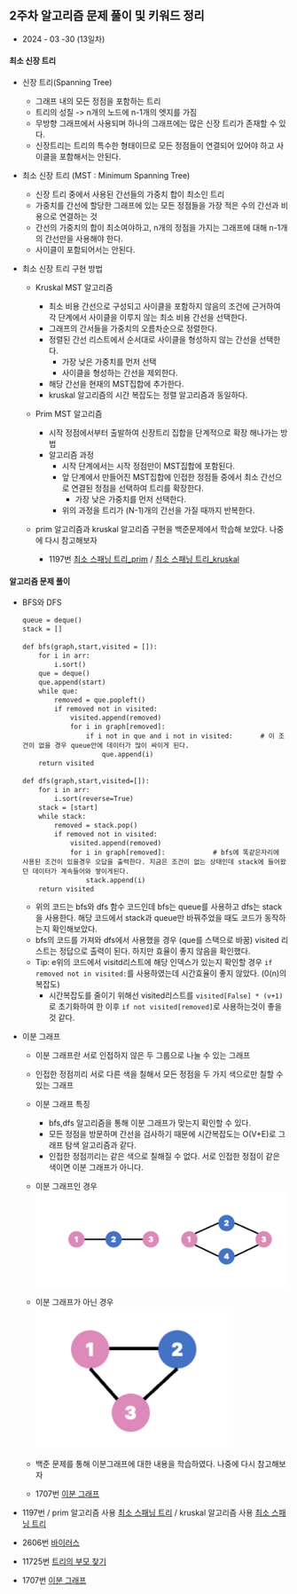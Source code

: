 ## 2주차 알고리즘 문제 풀이 및 키워드 정리  

* 2024 - 03 -30 (13일차) 

#### 최소 신장 트리   
* 신장 트리(Spanning Tree)  
    * 그래프 내의 모든 정점을 포함하는 트리  
    * 트리의 성질 -> n개의 노드에 n-1개의 엣지를 가짐  
    * 무방향 그래프에서 사용되며 하나의 그래프에는 많은 신장 트리가 존재할 수 있다.  
    * 신장트리는 트리의 특수한 형태이므로 모든 정점들이 연결되어 있어야 하고 사이클을 포함해서는 안된다.  

* 최소 신장 트리 (MST : Minimum Spanning Tree)  
    * 신장 트리 중에서 사용된 간선들의 가중치 합이 최소인 트리  
    * 가중치를 간선에 할당한 그래프에 있는 모든 정점들을 가장 적은 수의 간선과 비용으로 연결하는 것  
    * 간선의 가중치의 합이 최소여야하고, n개의 정점을 가지는 그래프에 대해 n-1개의 간선만을 사용해야 한다.  
    * 사이클이 포함되어서는 안된다.  

* 최소 신장 트리 구현 방법  
    * Kruskal MST 알고리즘   
        * 최소 비용 간선으로 구성되고 사이클을 포함하지 않음의 조건에 근거하여 각 단계에서 사이클을 이루지 않는 최소 비용 간선을 선택한다.  
        * 그래프의 간서들을 가중치의 오름차순으로 정렬한다.  
        * 정렬된 간선 리스트에서 순서대로 사이클을 형성하지 않는 간선을 선택한다.  
            * 가장 낮은 가중치를 먼저 선택  
            * 사이클을 형성하는 간선을 제외한다.  
        * 해당 간선을 현재의 MST집합에 추가한다.  
        * kruskal 알고리즘의 시간 복잡도는 정렬 알고리즘과 동일하다.    
 
    * Prim MST 알고리즘   
        * 시작 정점에서부터 출발하여 신장트리 집합을 단계적으로 확장 해나가는 방법   
        * 알고리즘 과정   
            * 시작 단계에서는 시작 정점만이 MST집합에 포함된다.  
            * 앞 단계에서 만들어진 MST집합에 인접한 정점들 중에서 최소 간선으로 연결된 정점을 선택하여 트리를 확장한다.  
                * 가장 낮은 가중치를 먼저 선택한다.  
            * 위의 과정을 트리가 (N-1)개의 간선을 가질 때까지 반복한다.  
    * prim 알고리즘과 kruskal 알고리즘 구현을 백준문제에서 학습해 보았다. 나중에 다시 참고해보자   
        * 1197번 [최소 스패닝 트리_prim](https://github.com/dongyeoppp/Jungle_TIL/blob/main/jungle_week02/bk_1197_prim.py) / [최소 스패닝 트리_kruskal](https://github.com/dongyeoppp/Jungle_TIL/blob/main/jungle_week02/bk_1197_kruskal.py)




#### 알고리즘 문제 풀이    
* BFS와 DFS   
    ```
    queue = deque()
    stack = []

    def bfs(graph,start,visited = []):
        for i in arr:
            i.sort()
        que = deque()  
        que.append(start)
        while que:
            removed = que.popleft()
            if removed not in visited:
                visited.append(removed)
                for i in graph[removed]:
                    if i not in que and i not in visited:       # 이 조건이 없을 경우 queue안에 데이터가 많이 싸이게 된다.
                        que.append(i)
        return visited

    def dfs(graph,start,visited=[]):
        for i in arr:
            i.sort(reverse=True)
        stack = [start]
        while stack:
            removed = stack.pop()
            if removed not in visited:
                visited.append(removed)
                for i in graph[removed]:            # bfs에 똑같은자리에 사용된 조건이 있을경우 오답을 출력한다. 지금은 조건이 없는 상태인데 stack에 들어왔던 데이터가 계속들어와 쌓이게된다.  
                    stack.append(i)
        return visited
    ```   
    * 위의 코드는 bfs와 dfs 함수 코드인데 bfs는 queue를 사용하고 dfs는 stack을 사용한다. 해당 코드에서 stack과 queue만 바꿔주었을 때도 코드가 동작하는지 확인해보았다.   
    * bfs의 코드를 가져와 dfs에서 사용했을 경우 (que를 스택으로 바꿈) visited 리스트는 정답으로 출력이 된다. 하지만 효율이 좋지 않음을 확인했다.  
    * Tip: e위의 코드에서 visitd리스트에 해당 인덱스가 있는지 확인할 경우 ```if removed not in visited:```를 사용하였는데 시간효율이 좋지 않았다. (0(n)의 복잡도)   
        * 시간복잡도를 줄이기 위해선 visited리스트를 ```visited[False] * (v+1)```로 초기화하여 한 이후 ```if not visited[removed]```로 사용하는것이 좋을 것 같다.   

* 이분 그래프    
    * 이분 그래프란 서로 인접하지 않은 두 그룹으로 나눌 수 있는 그래프  
    * 인접한 정점끼리 서로 다른 색을 칠해서 모든 정점을 두 가지 색으로만 칠할 수 있는 그래프   
    * 이분 그래프 특징   
        * bfs,dfs 알고리즘을 통해 이분 그래프가 맞는지 확인할 수 있다.  
        * 모든 정점을 방문하며 간선을 검사하기 때문에 시간복잡도는 O(V+E)로 그래프 탐색 알고리즘과 같다.  
        * 인접한 정점끼리는 같은 색으로 칠해질 수 없다.  서로 인접한 정점이 같은 색이면 이분 그래프가 아니다.   
    * 이분 그래프인 경우   
        <img src="./img/image2.png">   

    * 이분 그래프가 아닌 경우  
        <img src="./img/image3.png">   
        
    * 백준 문제를 통해 이분그래프에 대한 내용을 학습하였다. 나중에 다시 참고해보자   
    * 1707번 [이분 그래프](https://github.com/dongyeoppp/Jungle_TIL/blob/main/jungle_week02/bk_1707.py)  


* 1197번 / prim 알고리즘 사용 [최소 스패닝 트리](https://github.com/dongyeoppp/Jungle_TIL/blob/main/jungle_week02/bk_1197_prim.py) / kruskal 알고리즘 사용 [최소 스패닝 트리](https://github.com/dongyeoppp/Jungle_TIL/blob/main/jungle_week02/bk_1197_kruskal.py)  
* 2606번 [바이러스](https://github.com/dongyeoppp/Jungle_TIL/blob/main/jungle_week02/bk_2606.py)  
* 11725번 [트리의 부모 찾기](https://github.com/dongyeoppp/Jungle_TIL/blob/main/jungle_week02/bk_11725.py)    
* 1707번 [이분 그래프](https://github.com/dongyeoppp/Jungle_TIL/blob/main/jungle_week02/bk_1707.py)    
    


